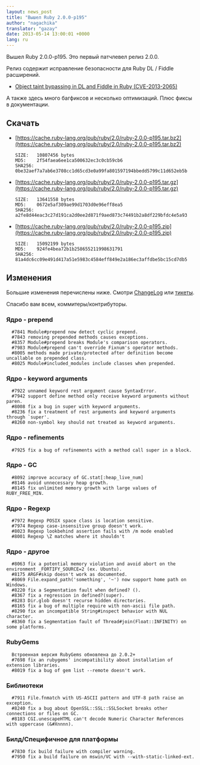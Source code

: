 ```yaml
---
layout: news_post
title: "Вышел Ruby 2.0.0-p195"
author: "nagachika"
translator: "gazay"
date: 2013-05-14 13:00:01 +0000
lang: ru
---
```


Вышел Ruby 2.0.0-p195. Это первый патчлевел релиз 2.0.0.

Релиз содержит исправление безопасности для Ruby DL / Fiddle расширений.

* [Object taint bypassing in DL and Fiddle in Ruby
  (CVE-2013-2065)](/ru/news/2013/05/14/taint-bypass-dl-fiddle-cve-2013-2065/)

А также здесь много багфиксов и несколько оптимизаций. Плюс фиксы в
документации.

## Скачать

* [https://cache.ruby-lang.org/pub/ruby/2.0/ruby-2.0.0-p195.tar.bz2](https://cache.ruby-lang.org/pub/ruby/2.0/ruby-2.0.0-p195.tar.bz2)

      SIZE:   10807456 bytes
      MD5:    2f54faea6ee1ca500632ec3c0cb59cb6
      SHA256: 0be32aef7a7ab6e3708cc1d65cd3e0a99fa801597194bbedd5799c11d652eb5b

* [https://cache.ruby-lang.org/pub/ruby/2.0/ruby-2.0.0-p195.tar.gz](https://cache.ruby-lang.org/pub/ruby/2.0/ruby-2.0.0-p195.tar.gz)

      SIZE:   13641558 bytes
      MD5:    0672e5af309ae99d1703d0e96eff8ea5
      SHA256: a2fe8d44eac3c27d191ca2d0ee2d871f9aed873c74491b2a8df229bfdc4e5a93

* [https://cache.ruby-lang.org/pub/ruby/2.0/ruby-2.0.0-p195.zip](https://cache.ruby-lang.org/pub/ruby/2.0/ruby-2.0.0-p195.zip)

      SIZE:   15092199 bytes
      MD5:    924fe4bea72b1b258655211998631791
      SHA256: 81a4dc6cc09e491d417a51e5983c4584eff849e2a186ec3affdbe5bc15cd7db5

## Изменения

Большие изменения перечислены ниже.
Смотри [ChangeLog](http://svn.ruby-lang.org/repos/ruby/tags/v2_0_0_195/ChangeLog)
или [тикеты](https://bugs.ruby-lang.org/projects/ruby-200/issues?set_filter=1&status_id=5).


Спасибо вам всем, коммитеры/контрибуторы.

### Ядро - prepend

      #7841 Module#prepend now detect cyclic prepend.
      #7843 removing prepended methods causes exceptions.
      #8357 Module#prepend breaks Module's comparison operators.
      #7983 Module#prepend can't override Fixnum's operator methods.
      #8005 methods made private/protected after definition become uncallable on prepended class.
      #8025 Module#included_modules include classes when prepended.

### Ядро - keyword arguments

      #7922 unnamed keyword rest argument cause SyntaxError.
      #7942 support define method only receive keyword arguments without paren.
      #8008 fix a bug in super with keyword arguments.
      #8236 fix a treatment of rest arguments and keyword arguments through `super'.
      #8260 non-symbol key should not treated as keyword arguments.

### Ядро - refinements

      #7925 fix a bug of refinements with a method call super in a block.

### Ядро - GC

      #8092 improve accuracy of GC.stat[:heap_live_num]
      #8146 avoid unnecessary heap growth.
      #8145 fix unlimited memory growth with large values of RUBY_FREE_MIN.

### Ядро - Regexp

      #7972 Regexp POSIX space class is location sensitive.
      #7974 Regexp case-insensitive group doesn't work.
      #8023 Regexp lookbehind assertion fails with /m mode enabled
      #8001 Regexp \Z matches where it shouldn't

### Ядро - другое

      #8063 fix a potential memory violation and avoid abort on the environment _FORTIFY_SOURCE=2 (ex. Ubuntu).
      #8175 ARGF#skip doesn't work as documented.
      #8069 File.expand_path('something', '~') now support home path on Windows.
      #8220 fix a Segmentation fault when defined? ().
      #8367 fix a regression in defined?(super).
      #8283 Dir.glob doesn't recurse hidden directories.
      #8165 fix a bug of multiple require with non-ascii file path.
      #8290 fix an incompatible String#inspect behavior with NUL character.
      #8360 fix a Segmentation fault of Thread#join(Float::INFINITY) on some platforms.

### RubyGems

      Встроенная версия RubyGems обновлена до 2.0.2+
      #7698 fix an rubygems' incompatibility about installation of extension libraries.
      #8019 fix a bug of gem list --remote doesn't work.

### Библиотеки

      #7911 File.fnmatch with US-ASCII pattern and UTF-8 path raise an exception.
      #8240 fix a bug about OpenSSL::SSL::SSLSocket breaks other connections or files on GC.
      #8183 CGI.unescapeHTML can't decode Numeric Character References with uppercase (&#Xnnnn).

### Билд/Специфичное для платформы

      #7830 fix build failure with compiler warning.
      #7950 fix a build failure on mswin/VC with --with-static-linked-ext.

